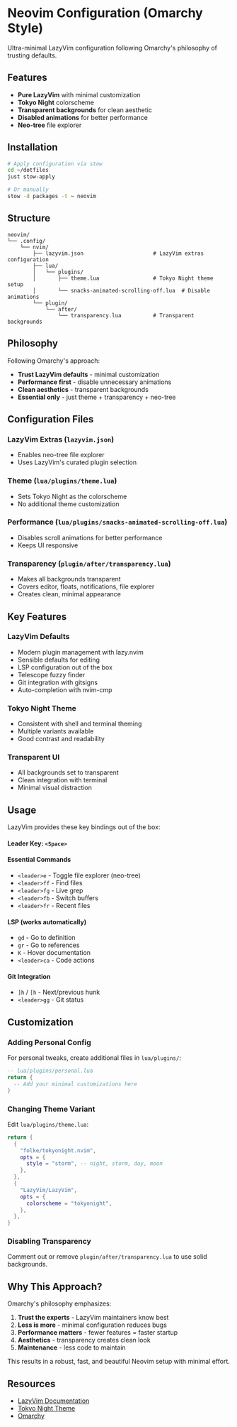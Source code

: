 # Neovim Configuration (Omarchy Style)

Ultra-minimal LazyVim configuration following Omarchy's philosophy of trusting defaults.

## Features

- **Pure LazyVim** with minimal customization
- **Tokyo Night** colorscheme
- **Transparent backgrounds** for clean aesthetic
- **Disabled animations** for better performance
- **Neo-tree** file explorer

## Installation

```bash
# Apply configuration via stow
cd ~/dotfiles
just stow-apply

# Or manually
stow -d packages -t ~ neovim
```

## Structure

```
neovim/
└── .config/
    └── nvim/
        ├── lazyvim.json                      # LazyVim extras configuration
        ├── lua/
        │   └── plugins/
        │       ├── theme.lua                 # Tokyo Night theme setup
        │       └── snacks-animated-scrolling-off.lua  # Disable animations
        └── plugin/
            └── after/
                └── transparency.lua          # Transparent backgrounds
```

## Philosophy

Following Omarchy's approach:
- **Trust LazyVim defaults** - minimal customization
- **Performance first** - disable unnecessary animations
- **Clean aesthetics** - transparent backgrounds
- **Essential only** - just theme + transparency + neo-tree

## Configuration Files

### LazyVim Extras (`lazyvim.json`)
- Enables neo-tree file explorer
- Uses LazyVim's curated plugin selection

### Theme (`lua/plugins/theme.lua`)
- Sets Tokyo Night as the colorscheme
- No additional theme customization

### Performance (`lua/plugins/snacks-animated-scrolling-off.lua`)
- Disables scroll animations for better performance
- Keeps UI responsive

### Transparency (`plugin/after/transparency.lua`)
- Makes all backgrounds transparent
- Covers editor, floats, notifications, file explorer
- Creates clean, minimal appearance

## Key Features

### LazyVim Defaults
- Modern plugin management with lazy.nvim
- Sensible defaults for editing
- LSP configuration out of the box
- Telescope fuzzy finder
- Git integration with gitsigns
- Auto-completion with nvim-cmp

### Tokyo Night Theme
- Consistent with shell and terminal theming
- Multiple variants available
- Good contrast and readability

### Transparent UI
- All backgrounds set to transparent
- Clean integration with terminal
- Minimal visual distraction

## Usage

LazyVim provides these key bindings out of the box:

#### Leader Key: `<Space>`

#### Essential Commands
- `<leader>e` - Toggle file explorer (neo-tree)
- `<leader>ff` - Find files
- `<leader>fg` - Live grep
- `<leader>fb` - Switch buffers
- `<leader>fr` - Recent files

#### LSP (works automatically)
- `gd` - Go to definition
- `gr` - Go to references  
- `K` - Hover documentation
- `<leader>ca` - Code actions

#### Git Integration
- `]h` / `[h` - Next/previous hunk
- `<leader>gg` - Git status

## Customization

### Adding Personal Config
For personal tweaks, create additional files in `lua/plugins/`:

```lua
-- lua/plugins/personal.lua
return {
  -- Add your minimal customizations here
}
```

### Changing Theme Variant
Edit `lua/plugins/theme.lua`:

```lua
return {
  {
    "folke/tokyonight.nvim",
    opts = {
      style = "storm", -- night, storm, day, moon
    },
  },
  {
    "LazyVim/LazyVim",
    opts = {
      colorscheme = "tokyonight",
    },
  },
}
```

### Disabling Transparency
Comment out or remove `plugin/after/transparency.lua` to use solid backgrounds.

## Why This Approach?

Omarchy's philosophy emphasizes:
1. **Trust the experts** - LazyVim maintainers know best
2. **Less is more** - minimal configuration reduces bugs
3. **Performance matters** - fewer features = faster startup
4. **Aesthetics** - transparency creates clean look
5. **Maintenance** - less code to maintain

This results in a robust, fast, and beautiful Neovim setup with minimal effort.

## Resources

- [LazyVim Documentation](https://lazyvim.github.io/)
- [Tokyo Night Theme](https://github.com/folke/tokyonight.nvim)
- [Omarchy](https://github.com/basecamp/omarchy)
